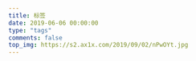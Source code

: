 ```yaml
---
title: 标签
date: 2019-06-06 00:00:00
type: "tags"
comments: false
top_img: https://s2.ax1x.com/2019/09/02/nPwOYt.jpg
---
```

